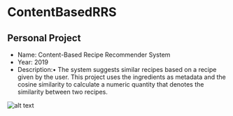 # ContentBasedRRS

Personal Project
--------

- Name: Content-Based Recipe Recommender System
- Year: 2019
- Description:•	The system suggests similar recipes based on a recipe given by the user. This project uses the ingredients as metadata and the cosine similarity to calculate a numeric quantity that denotes the similarity between two recipes.


![alt text](https://github.com/filipenovais/)
